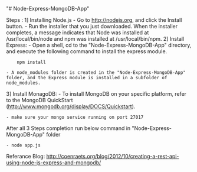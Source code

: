 "# Node-Express-MongoDB-App" 

Steps :
1] Installing Node.js
	- Go to http://nodejs.org, and click the Install button.
	- Run the installer that you just downloaded. When the installer completes, a message indicates that Node was installed at /usr/local/bin/node and npm was installed at /usr/local/bin/npm.
2] Install Express:
	- Open a shell, cd to the "Node-Express-MongoDB-App" directory, and execute the following command to install the express module.
		
		npm install

	- A node_modules folder is created in the "Node-Express-MongoDB-App" folder, and the Express module is installed in a subfolder of node_modules.

3] Install MonagoDB:
	- To install MongoDB on your specific platform, refer to the MongoDB QuickStart (http://www.mongodb.org/display/DOCS/Quickstart).

	- make sure your mongo service running on port 27017




After all 3 Steps completion run below command in "Node-Express-MongoDB-App" folder
	

	- node app.js







Referance Blog: http://coenraets.org/blog/2012/10/creating-a-rest-api-using-node-js-express-and-mongodb/